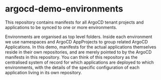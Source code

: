 # argocd-demo-environments

This repository contains manifests for all ArgoCD tenant projects and applications to be synced to one or more environments.

Environments are organised as top level folders. Inside each environment we use namespaces and ArgoCD AppProjects to group related ArgoCD Applications. In this demo, manifests for the actual applications themselves reside in their own repositories, and are merely pointed to by the ArgoCD manifests in this repository. You can think of this repository as the centralised system of record for which applications are deployed to which environments, with the details of the specific configuration of each application living in its own repository.
